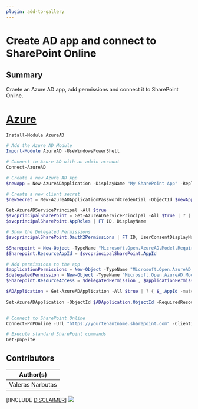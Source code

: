 ```yaml
---
plugin: add-to-gallery
---
```


# Create AD app and connect to SharePoint Online

## Summary

Craete an Azure AD app, add permissions and connect it to SharePoint Online.

# [Azure](#tab/azurecli)

```powershell
Install-Module AzureAD

# Add the Azure AD Module
Import-Module AzureAD -UseWindowsPowerShell

# Connect to Azure AD with an admin account
Connect-AzureAD

# Create a new Azure AD App
$newApp = New-AzureADApplication -DisplayName "My SharePoint App" -ReplyUrls "http://localhost"

# Create a new client secret
$newSecret = New-AzureADApplicationPasswordCredential -ObjectId $newApp.ObjectId -CustomKeyIdentifier "MySharePointAppKey"

Get-AzureADServicePrincipal -All $true
$svcprincipalSharePoint = Get-AzureADServicePrincipal -All $true | ? { $_.DisplayName -match "Office 365 SharePoint Online" } #Office 365 SharePoint Online
$svcprincipalSharePoint.AppRoles | FT ID, DisplayName

# Show the Delegated Permissions
$svcprincipalSharePoint.Oauth2Permissions | FT ID, UserConsentDisplayName

$Sharepoint = New-Object -TypeName "Microsoft.Open.AzureAD.Model.RequiredResourceAccess"
$Sharepoint.ResourceAppId = $svcprincipalSharePoint.AppId

# Add permissions to the app
$applicationPermissions = New-Object -TypeName "Microsoft.Open.AzureAD.Model.ResourceAccess" -ArgumentList "9bff6588-13f2-4c48-bbf2-ddab62256b36","Scope" # Read and write items and lists in all site collections
$delegatedPermission = New-Object -TypeName "Microsoft.Open.AzureAD.Model.ResourceAccess" -ArgumentList "2cfdc887-d7b4-4798-9b33-3d98d6b95dd2","Scope" # Read and write your files
$Sharepoint.ResourceAccess = $delegatedPermission , $applicationPermissions

$ADApplication = Get-AzureADApplication -All $true | ? { $_.AppId -match $newApp.AppId }
 
Set-AzureADApplication -ObjectId $ADApplication.ObjectId -RequiredResourceAccess $Sharepoint


# Connect to SharePoint Online
Connect-PnPOnline -Url "https://yourtenantname.sharepoint.com" -ClientId $newApp.AppId -ClientSecret $newSecret.Value

# Execute standard SharePoint commands
Get-pnpSite
```

## Contributors

| Author(s) |
|-----------|
| Valeras Narbutas|


[!INCLUDE [DISCLAIMER](../../docfx/includes/DISCLAIMER.md)]
<img src="https://pnptelemetry.azurewebsites.net/script-samples/scripts/aad-add-app-permissions-and-connect-to-sharepoint" aria-hidden="true" />
